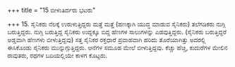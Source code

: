 +++
title = "15 ಬೀಳುತಿರ್ದರು ಭಟರು"

+++
15. ಸೈನಿಕರು ನೆಲಕ್ಕೆ ಉರುಳುತ್ತಿದ್ದರು ಮತ್ತೆ ಮತ್ತೆ (ಹಣಕ್ಕಾಗಿ ಯುದ್ಧ ಮಾಡುವ ಸೈನಿಕರು) ತಲೆಗಡಿಕರು ನುಗ್ಗಿ ಬರುತ್ತಿದ್ದರು. ನುಗ್ಗಿ ಬರುತ್ತಿದ್ದ ಸೈನಿಕರು ಉದ್ದಕ್ಕೂ ಬಿದ್ದ ಹೆಣಗಳ ಸಾಲುಗಳನ್ನು ಎಡವುತ್ತಿದ್ದರು. (ಸೈನಿಕರು ಬರುತ್ತಿದ್ದರೆ ಅಡ್ಡವಾಗಿ ಹೆಣಗಳು ಬೀಳುತ್ತಿದ್ದವು) ಸತ್ತ ಸೈನಿಕರ ರಕ್ತಧಾರೆ ಪ್ರವಾಹವಾಗಿ ಹರಿದು ತೊರೆಯಾಗಿತ್ತು ಅದರಲ್ಲಿ ಈಸಿಕೊಂಡು ಸೈನಿಕರು ಮುನ್ನುಗ್ಗುತ್ತಿದ್ದರು.  ಆನೆಗಳ ಸಮೂಹ ಮೇಲೆ ಬೀಳುತ್ತಿದ್ದವು. ಕೆಚ್ಚು ಹೆಚ್ಚಿ, ಕುದುರೆಗಳ ಮೇಲಿನ ರಾವುತರು, ರಥಗಳ ಬದಿಯಲ್ಲಿಯೇ ಕಾಳಗ ಕೊಟ್ಟರು.